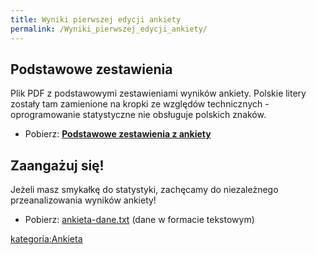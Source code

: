 ```yaml
---
title: Wyniki pierwszej edycji ankiety
permalink: /Wyniki_pierwszej_edycji_ankiety/
---
```


Podstawowe zestawienia
----------------------

Plik PDF z podstawowymi zestawieniami wyników ankiety. Polskie litery zostały tam zamienione na kropki ze względów technicznych - oprogramowanie statystyczne nie obsługuje polskich znaków.

-   Pobierz: **[Podstawowe zestawienia z ankiety](/Media:ankieta-1-1.pdf "wikilink")**

Zaangażuj się!
--------------

Jeżeli masz smykałkę do statystyki, zachęcamy do niezależnego przeanalizowania wyników ankiety!

-   Pobierz: [ankieta-dane.txt](/Media:ankieta-dane.txt "wikilink") (dane w formacie tekstowym)

[kategoria:Ankieta](/atopedia/kategoria:Ankieta "wikilink")